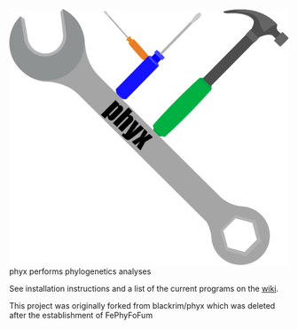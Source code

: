 ![phyx Logo](logo.png)
phyx performs phylogenetics analyses

See installation instructions and a list of the current programs on the [wiki](https://github.com/FePhyFoFum/phyx/wiki).

This project was originally forked from blackrim/phyx which was deleted after the establishment of FePhyFoFum

